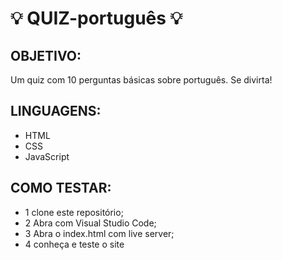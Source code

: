 # 💡 QUIZ-português 💡

## OBJETIVO:
Um quiz com 10 perguntas básicas sobre português. Se divirta!

## LINGUAGENS:
- HTML
- CSS
- JavaScript

## COMO TESTAR:
- 1 clone este repositório;
- 2 Abra com Visual Studio Code;
- 3 Abra o index.html com live server;
- 4 conheça e teste o site

